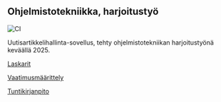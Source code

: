 ## Ohjelmistotekniikka, harjoitustyö

![CI](https://github.com/jipeso/ohjelmistotekniikka/actions/workflows/main.yml/badge.svg)

Uutisartikkelihallinta-sovellus, tehty ohjelmistotekniikan harjoitustyönä keväällä 2025.

[Laskarit](https://github.com/jipeso/ohjelmistotekniikka/tree/main/laskarit)

[Vaatimusmäärittely](https://github.com/jipeso/ohjelmistotekniikka/blob/main/dokumentaatio/vaatimusmaarittely.md)

[Tuntikirjanpito](https://github.com/jipeso/ohjelmistotekniikka/blob/main/dokumentaatio/tuntikirjanpito.md)